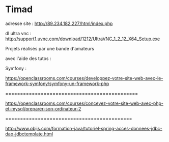 # Timad

adresse site :
http://89.234.182.227/html/index.php

dl ultra vnc :
http://support1.uvnc.com/download/1212/UltraVNC_1_2_12_X64_Setup.exe

Projets réalisés par une bande d'amateurs

avec l'aide des tutos :

Symfony :

https://openclassrooms.com/courses/developpez-votre-site-web-avec-le-framework-symfony/symfony-un-framework-php


=============================================

https://openclassrooms.com/courses/concevez-votre-site-web-avec-php-et-mysql/preparer-son-ordinateur-2

===========================================

http://www.objis.com/formation-java/tutoriel-spring-acces-donnees-jdbc-dao-jdbctemplate.html
